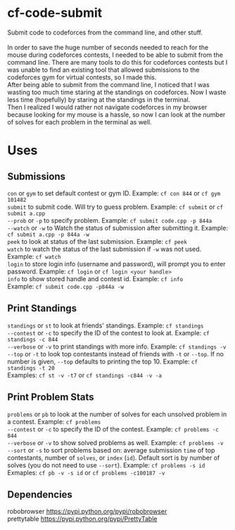 # cf-code-submit
Submit code to codeforces from the command line, and other stuff. <br />
<br />
In order to save the huge number of seconds needed to reach for the mouse during codeforces contests, I needed to be able to submit from the command line. There are many tools to do this for codeforces contests but I was unable to find an existing tool that allowed submissions to the codeforces gym for virtual contests, so I made this. <br />
After being able to submit from the command line, I noticed that I was wasting too much time staring at the standings on codeforces. Now I waste less time (hopefully) by staring at the standings in the terminal. <br />
Then I realized I would rather not navigate codeforces in my browser because looking for my mouse is a hassle, so now I can look at the number of solves for each problem in the terminal as well. <br />

# Uses
## Submissions
`con` or `gym` to set default contest or gym ID. Example: `cf con 844` or `cf gym 101482` <br />
`submit` to submit code. Will try to guess problem. Example: `cf submit` or `cf submit a.cpp` <br />
`--prob` or `-p` to specify problem. Example: `cf submit code.cpp -p 844a` <br />
`--watch` or `-w` to Watch the status of submission after submitting it. Example: `cf submit a.cpp -p 844a -w` <br />
`peek` to look at status of the last submission. Example: `cf peek` <br />
`watch` to watch the status of the last submission if `-w` was not used. Example: `cf watch` <br />
`login` to store login info (username and password), will prompt you to enter password. Example: `cf login` or `cf login <your handle>` <br />
`info` to show stored handle and contest id. Example: `cf info` <br />
Example: `cf submit code.cpp -p844a -w` <br />
## Print Standings
`standings` or `st` to look at friends' standings. Example: `cf standings` <br />
`--contest` or `-c` to specify the ID of the contest to look at. Example: `cf standings -c 844` <br />
`--verbose` or `-v` to print standings with more info. Example: `cf standings -v` <br />
`--top` or `-t` to look top contestants instead of friends with `-t` or `--top`. If no number is given, `--top` defaults to printing the top 10. Example: `cf standings -t 20` <br />
Examples: `cf st -v -t7` or `cf standings -c844 -v -a` <br />
## Print Problem Stats
`problems` or `pb` to look at the number of solves for each unsolved problem in a contest. Example: `cf problems` <br />
`--contest` or `-c` to specify the ID of the contest. Example: `cf problems -c 844` <br />
`--verbose` or `-v` to show solved problems as well. Example: `cf problems -v` <br />
`--sort` or `-s` to sort problems based on: average submission `time` of top contestants, number of `solves`, or `index` (`id`). Default sort is by number of solves (you do not need to use `--sort`). Example: `cf problems -s id` <br />
Exmaples: `cf pb -v -s id` or `cf problems -c100187 -v` <br />

## Dependencies
robobrowser https://pypi.python.org/pypi/robobrowser <br />
prettytable https://pypi.python.org/pypi/PrettyTable <br />
